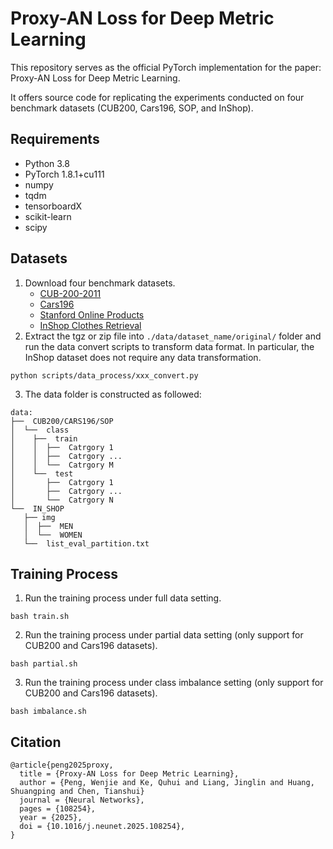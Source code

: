 # Proxy-AN Loss for Deep Metric Learning
This repository serves as the official PyTorch implementation for the paper: Proxy-AN Loss for Deep Metric Learning.

It offers source code for replicating the experiments conducted on four benchmark datasets (CUB200, Cars196, SOP, and InShop).

## Requirements
+ Python 3.8
+ PyTorch 1.8.1+cu111
+ numpy
+ tqdm
+ tensorboardX
+ scikit-learn
+ scipy

## Datasets
1. Download four benchmark datasets.
    + [CUB-200-2011](https://data.caltech.edu/records/65de6-vp158)
    + [Cars196](https://ai.stanford.edu/~jkrause/cars/car_dataset.html)
    + [Stanford Online Products](https://cvgl.stanford.edu/projects/lifted_struct/)
    + [InShop Clothes Retrieval](https://mmlab.ie.cuhk.edu.hk/projects/DeepFashion.html)
2. Extract the tgz or zip file into `./data/dataset_name/original/` folder and run the data convert scripts to transform data format. In particular, the InShop dataset does not require any data transformation.
```
python scripts/data_process/xxx_convert.py
```
3. The data folder is constructed as followed:
```
data:
├──  CUB200/CARS196/SOP
│  └──  class 
│    ├──  train 
│    │  ├──  Catrgory 1
│    │  ├──  Catrgory ...
│    │  └──  Catrgory M
│    └──  test
│       ├──  Catrgory 1
│       ├──  Catrgory ...
│       └──  Catrgory N
└──  IN_SHOP
   ├── img  
   │  ├──  MEN
   │  └──  WOMEN
   └──  list_eval_partition.txt

```

## Training Process

1. Run the training process under full data setting.
```
bash train.sh
```

2. Run the training process under partial data setting (only support for CUB200 and Cars196 datasets).
```
bash partial.sh
```

3. Run the training process under class imbalance setting (only support for CUB200 and Cars196 datasets).
```
bash imbalance.sh
```

## Citation
```
@article{peng2025proxy,
  title = {Proxy-AN Loss for Deep Metric Learning},
  author = {Peng, Wenjie and Ke, Quhui and Liang, Jinglin and Huang, Shuangping and Chen, Tianshui}
  journal = {Neural Networks},
  pages = {108254},
  year = {2025},
  doi = {10.1016/j.neunet.2025.108254},
}
```